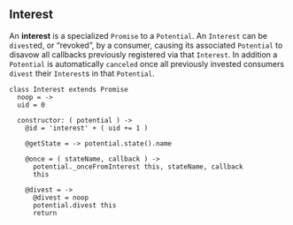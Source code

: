 ## Interest

An **interest** is a specialized `Promise` to a `Potential`. An `Interest` can
be `divest`ed, or “revoked”, by a consumer, causing its associated `Potential`
to disavow all callbacks previously registered via that `Interest`. In addition
a `Potential` is automatically `canceled` once all previously invested
consumers `divest` their `Interest`s in that `Potential`.

    class Interest extends Promise
      noop = ->
      uid = 0

      constructor: ( potential ) ->
        @id = 'interest' + ( uid += 1 )

        @getState = -> potential.state().name

        @once = ( stateName, callback ) ->
          potential._onceFromInterest this, stateName, callback
          this

        @divest = ->
          @divest = noop
          potential.divest this
          return
